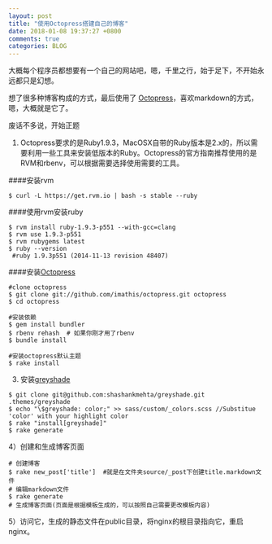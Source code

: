 ```yaml
---
layout: post
title: "使用Octopress搭建自己的博客"
date: 2018-01-08 19:37:27 +0800
comments: true
categories: BLOG 
---
```


大概每个程序员都想要有一个自己的网站吧，嗯，千里之行，始于足下，不开始永远都只是幻想。

想了很多种博客构成的方式，最后使用了 [Octopress](http://octopress.org/)，喜欢markdown的方式，嗯，大概就是它了。<!-- more -->

废话不多说，开始正题

1) Octopress要求的是Ruby1.9.3，MacOSX自带的Ruby版本是2.x的，所以需要利用一些工具来安装低版本的Ruby。Octopress的官方指南推荐使用的是RVM和rbenv，可以根据需要选择使用需要的工具。

####安装rvm

```
$ curl -L https://get.rvm.io | bash -s stable --ruby
```

####使用rvm安装ruby
```
$ rvm install ruby-1.9.3-p551 --with-gcc=clang
$ rvm use 1.9.3-p551
$ rvm rubygems latest
$ ruby --version
 #ruby 1.9.3p551 (2014-11-13 revision 48407)
```
####安装[Octopress](http://octopress.org/)
```
#clone octopress
$ git clone git://github.com/imathis/octopress.git octopress
$ cd octopress

#安装依赖
$ gem install bundler
$ rbenv rehash  # 如果你刚才用了rbenv
$ bundle install

#安装octopress默认主题
$ rake install
```

3) 安装[greyshade](https://github.com/shashankmehta/greyshade)

```
$ git clone git@github.com:shashankmehta/greyshade.git .themes/greyshade
$ echo "\$greyshade: color;" >> sass/custom/_colors.scss //Substitue 'color' with your highlight color
$ rake "install[greyshade]"
$ rake generate
```

4）创建和生成博客页面

```
# 创建博客
$ rake new_post['title']  #就是在文件夹source/_post下创建title.markdown文件
# 编辑markdown文件
$ rake generate
# 生成博客页面(页面是根据模板生成的，可以按照自己需要更改模板内容)
```

5）访问它，生成的静态文件在public目录，将nginx的根目录指向它，重启nginx。
